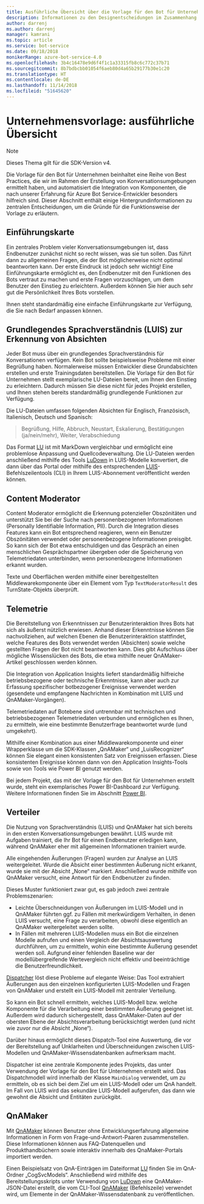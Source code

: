 ```yaml
---
title: Ausführliche Übersicht über die Vorlage für den Bot für Unternehmen | Microsoft-Dokumentation
description: Informationen zu den Designentscheidungen im Zusammenhang mit der Vorlage für den Bot für Unternehmen
author: darrenj
ms.author: darrenj
manager: kamrani
ms.topic: article
ms.service: bot-service
ms.date: 09/18/2018
monikerRange: azure-bot-service-4.0
ms.openlocfilehash: 3b4c16478e9d6f4f1c1a33315fb8c6c772c37b71
ms.sourcegitcommit: 8b7bdbcbb01054f6aeb80d4a65b29177b30e1c20
ms.translationtype: HT
ms.contentlocale: de-DE
ms.lasthandoff: 11/14/2018
ms.locfileid: "51645620"
---
```

# <a name="enterprise-template---detailed-overview"></a>Unternehmensvorlage: ausführliche Übersicht

> [!NOTE]
> Dieses Thema gilt für die SDK-Version v4. 

Die Vorlage für den Bot für Unternehmen beinhaltet eine Reihe von Best Practices, die wir im Rahmen der Erstellung von Konversationsumgebungen ermittelt haben, und automatisiert die Integration von Komponenten, die nach unserer Erfahrung für Azure Bot Service-Entwickler besonders hilfreich sind. Dieser Abschnitt enthält einige Hintergrundinformationen zu zentralen Entscheidungen, um die Gründe für die Funktionsweise der Vorlage zu erläutern.

## <a name="introduction-card"></a>Einführungskarte

Ein zentrales Problem vieler Konversationsumgebungen ist, dass Endbenutzer zunächst nicht so recht wissen, was sie tun sollen. Das führt dann zu allgemeinen Fragen, die der Bot möglicherweise nicht optimal beantworten kann. Der erste Eindruck ist jedoch sehr wichtig! Eine Einführungskarte ermöglicht es, den Endbenutzer mit den Funktionen des Bots vertraut zu machen und erste Fragen vorzuschlagen, um dem Benutzer den Einstieg zu erleichtern. Außerdem können Sie hier auch sehr gut die Persönlichkeit Ihres Bots vorstellen.

Ihnen steht standardmäßig eine einfache Einführungskarte zur Verfügung, die Sie nach Bedarf anpassen können.

## <a name="basic-language-understanding-luis-intents"></a>Grundlegendes Sprachverständnis (LUIS) zur Erkennung von Absichten

Jeder Bot muss über ein grundlegendes Sprachverständnis für Konversationen verfügen. Kein Bot sollte beispielsweise Probleme mit einer Begrüßung haben. Normalerweise müssen Entwickler diese Grundabsichten erstellen und erste Trainingsdaten bereitstellen. Die Vorlage für den Bot für Unternehmen stellt exemplarische LU-Dateien bereit, um Ihnen den Einstieg zu erleichtern. Dadurch müssen Sie diese nicht für jedes Projekt erstellen, und Ihnen stehen bereits standardmäßig grundlegende Funktionen zur Verfügung.

Die LU-Dateien umfassen folgenden Absichten für Englisch, Französisch, Italienisch, Deutsch und Spanisch:

> Begrüßung, Hilfe, Abbruch, Neustart, Eskalierung, Bestätigungen (ja/nein/mehr), Weiter, Verabschiedung

Das Format [LU](https://github.com/Microsoft/botbuilder-tools/blob/master/packages/Ludown/docs/lu-file-format.md) ist mit MarkDown vergleichbar und ermöglicht eine problemlose Anpassung und Quellcodeverwaltung. Die LU-Dateien werden anschließend mithilfe des Tools [LuDown](https://github.com/Microsoft/botbuilder-tools/tree/master/packages/Ludown) in LUIS-Modelle konvertiert, die dann über das Portal oder mithilfe des entsprechenden [LUIS](https://github.com/Microsoft/botbuilder-tools/tree/master/packages/LUIS)-Befehlszeilentools (CLI) in Ihrem LUIS-Abonnement veröffentlicht werden können.

## <a name="content-moderator"></a>Content Moderator

Content Moderator ermöglicht die Erkennung potenzieller Obszönitäten und unterstützt Sie bei der Suche nach personenbezogenen Informationen (Personally Identifiable Information, PII). Durch die Integration dieses Features kann ein Bot entsprechend reagieren, wenn ein Benutzer Obszönitäten verwendet oder personenbezogene Informationen preisgibt. So kann sich der Bot etwa entschuldigen und das Gespräch an einen menschlichen Gesprächspartner übergeben oder die Speicherung von Telemetriedaten unterbinden, wenn personenbezogene Informationen erkannt wurden.

Texte und Oberflächen werden mithilfe einer bereitgestellten Middlewarekomponente über ein Element vom Typ ```TextModeratorResult``` des TurnState-Objekts überprüft.

## <a name="telemetry"></a>Telemetrie

Die Bereitstellung von Erkenntnissen zur Benutzerinteraktion Ihres Bots hat sich als äußerst nützlich erwiesen. Anhand dieser Erkenntnisse können Sie nachvollziehen, auf welchen Ebenen die Benutzerinteraktion stattfindet, welche Features des Bots verwendet werden (Absichten) sowie welche gestellten Fragen der Bot nicht beantworten kann. Dies gibt Aufschluss über mögliche Wissenslücken des Bots, die etwa mithilfe neuer QnAMaker-Artikel geschlossen werden können.

Die Integration von Application Insights liefert standardmäßig hilfreiche betriebsbezogene oder technische Erkenntnisse, kann aber auch zur Erfassung spezifischer botbezogener Ereignisse verwendet werden (gesendete und empfangene Nachrichten in Kombination mit LUIS und QnAMaker-Vorgängen).

Telemetriedaten auf Botebene sind untrennbar mit technischen und betriebsbezogenen Telemetriedaten verbunden und ermöglichen es Ihnen, zu ermitteln, wie eine bestimmte Benutzerfrage beantwortet wurde (und umgekehrt).

Mithilfe einer Kombination aus einer Middlewarekomponente und einer Wrapperklasse um die SDK-Klassen „QnAMaker“ und „LuisRecognizer“ können Sie elegant einen konsistenten Satz von Ereignissen erfassen. Diese konsistenten Ereignisse können dann von den Application Insights-Tools sowie von Tools wie Power BI genutzt werden.

Bei jedem Projekt, das mit der Vorlage für den Bot für Unternehmen erstellt wurde, steht ein exemplarisches Power BI-Dashboard zur Verfügung. Weitere Informationen finden Sie im Abschnitt [Power BI](bot-builder-enterprise-template-powerbi.md).

## <a name="dispatcher"></a>Verteiler

Die Nutzung von Sprachverständnis (LUIS) und QnAMaker hat sich bereits in den ersten Konversationsumgebungen bewährt. LUIS wurde mit Aufgaben trainiert, die Ihr Bot für einen Endbenutzer erledigen kann, während QnAMaker eher mit allgemeinen Informationen trainiert wurde.

Alle eingehenden Äußerungen (Fragen) wurden zur Analyse an LUIS weitergeleitet. Wurde die Absicht einer bestimmten Äußerung nicht erkannt, wurde sie mit der Absicht „None“ markiert. Anschließend wurde mithilfe von QnAMaker versucht, eine Antwort für den Endbenutzer zu finden.

Dieses Muster funktioniert zwar gut, es gab jedoch zwei zentrale Problemszenarien:

- Leichte Überschneidungen von Äußerungen im LUIS-Modell und in QnAMaker führten ggf. zu Fällen mit merkwürdigem Verhalten, in denen LUIS versucht, eine Frage zu verarbeiten, obwohl diese eigentlich an QnAMaker weitergeleitet werden sollte.
- In Fällen mit mehreren LUIS-Modellen muss ein Bot die einzelnen Modelle aufrufen und einen Vergleich der Absichtsauswertung durchführen, um zu ermitteln, wohin eine bestimmte Äußerung gesendet werden soll. Aufgrund einer fehlenden Baseline war der modellübergreifende Wertevergleich nicht effektiv und beeinträchtige die Benutzerfreundlichkeit.

[Dispatcher](https://docs.microsoft.com/en-us/azure/bot-service/bot-builder-tutorial-dispatch?view=azure-bot-service-4.0&tabs=csaddref%2Ccsbotconfig) löst diese Probleme auf elegante Weise: Das Tool extrahiert Äußerungen aus den einzelnen konfigurierten LUIS-Modellen und Fragen von QnAMaker und erstellt ein LUIS-Modell mit zentraler Verteilung.

So kann ein Bot schnell ermitteln, welches LUIS-Modell bzw. welche Komponente für die Verarbeitung einer bestimmten Äußerung geeignet ist. Außerdem wird dadurch sichergestellt, dass QnAMaker-Daten auf der obersten Ebene der Absichtsverarbeitung berücksichtigt werden (und nicht wie zuvor nur die Absicht „None“).

Darüber hinaus ermöglicht dieses Dispatch-Tool eine Auswertung, die vor der Bereitstellung auf Unklarheiten und Überschneidungen zwischen LUIS-Modellen und QnAMaker-Wissensdatenbanken aufmerksam macht.

Dispatcher ist eine zentrale Komponente jedes Projekts, das unter Verwendung der Vorlage für den Bot für Unternehmen erstellt wird. Das Dispatchmodell wird innerhalb der Klasse `MainDialog` verwendet, um zu ermitteln, ob es sich bei dem Ziel um ein LUIS-Modell oder um QnA handelt. Im Fall von LUIS wird das sekundäre LUIS-Modell aufgerufen, das dann wie gewohnt die Absicht und Entitäten zurückgibt.

## <a name="qnamaker"></a>QnAMaker

Mit [QnAMaker](https://www.qnamaker.ai/) können Benutzer ohne Entwicklungserfahrung allgemeine Informationen in Form von Frage-und-Antwort-Paaren zusammenstellen. Diese Informationen können aus FAQ-Datenquellen und Produkthandbüchern sowie interaktiv innerhalb des QnaMaker-Portals importiert werden.

Einen Beispielsatz von QnA-Einträgen im Dateiformat [LU](https://github.com/Microsoft/botbuilder-tools/blob/master/packages/Ludown/docs/lu-file-format.md) finden Sie im QnA-Ordner „CogSvcModels“. Anschließend wird mithilfe des Bereitstellungsskripts unter Verwendung von [LuDown](https://github.com/Microsoft/botbuilder-tools/tree/master/packages/Ludown) eine QnAMaker-JSON-Datei erstellt, die vom CLI-Tool [QnAMaker](https://github.com/Microsoft/botbuilder-tools/tree/master/packages/QnAMaker) (Befehlszeile) verwendet wird, um Elemente in der QnAMaker-Wissensdatenbank zu veröffentlichen.
